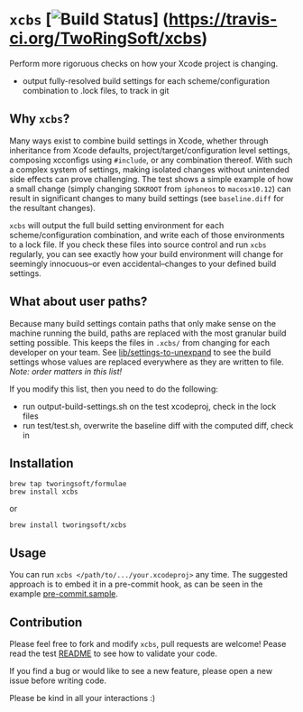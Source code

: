 # `xcbs` [![Build Status](https://travis-ci.org/TwoRingSoft/xcbs.svg?branch=master)] (https://travis-ci.org/TwoRingSoft/xcbs)

Perform more rigoruous checks on how your Xcode project is changing.

- output fully-resolved build settings for each scheme/configuration combination to .lock files, to track in git

## Why `xcbs`?

Many ways exist to combine build settings in Xcode, whether through inheritance from Xcode defaults, project/target/configuration level settings, composing xcconfigs using `#include`, or any combination thereof. With such a complex system of settings, making isolated changes without unintended side effects can prove challenging. The test shows a simple example of how a small change (simply changing `SDKROOT` from `iphoneos` to `macosx10.12`) can result in significant changes to many build settings (see `baseline.diff` for the resultant changes).

`xcbs` will output the full build setting environment for each scheme/configuration combination, and write each of those environments to a lock file. If you check these files into source control and run `xcbs` regularly, you can see exactly how your build environment will change for seemingly innocuous–or even accidental–changes to your defined build settings.

## What about user paths?

Because many build settings contain paths that only make sense on the machine running the build, paths are replaced with the most granular build setting possible. This keeps the files in `.xcbs/` from changing for each developer on your team. See [lib/settings-to-unexpand](lib/settings-to-unexpand) to see the build settings whose values are replaced everywhere as they are written to file. _Note: order matters in this list!_

If you modify this list, then you need to do the following:

- run output-build-settings.sh on the test xcodeproj, check in the lock files
- run test/test.sh, overwrite the baseline diff with the computed diff, check in

## Installation

```
brew tap tworingsoft/formulae
brew install xcbs
````

or

```
brew install tworingsoft/xcbs
```

## Usage

You can run `xcbs </path/to/.../your.xcodeproj>` any time. The suggested approach is to embed it in a pre-commit hook, as can be seen in the example [pre-commit.sample](scripts/pre-commit.sample).

## Contribution

Please feel free to fork and modify `xcbs`, pull requests are welcome! Pease read the test [README](test/README.md) to see how to validate your code.

If you find a bug or would like to see a new feature, please open a new issue before writing code.

Please be kind in all your interactions :)
